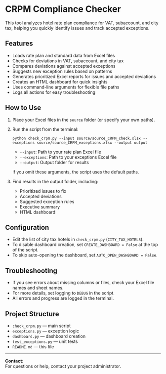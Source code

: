 # CRPM Compliance Checker

This tool analyzes hotel rate plan compliance for VAT, subaccount, and city tax, helping you quickly identify issues and track accepted exceptions.

## Features

- Loads rate plan and standard data from Excel files
- Checks for deviations in VAT, subaccount, and city tax
- Compares deviations against accepted exceptions
- Suggests new exception rules based on patterns
- Generates prioritized Excel reports for issues and accepted deviations
- Creates an HTML dashboard for quick insights
- Uses command-line arguments for flexible file paths
- Logs all actions for easy troubleshooting

## How to Use

1. Place your Excel files in the `source` folder (or specify your own paths).
2. Run the script from the terminal:

   ```
   python check_crpm.py --input source/source_CRPM_check.xlsx --exceptions source/source_CRPM_exceptions.xlsx --output output
   ```

   - `--input`: Path to your rate plan Excel file
   - `--exceptions`: Path to your exceptions Excel file
   - `--output`: Output folder for results

   If you omit these arguments, the script uses the default paths.

3. Find results in the output folder, including:
   - Prioritized issues to fix
   - Accepted deviations
   - Suggested exception rules
   - Executive summary
   - HTML dashboard

## Configuration

- Edit the list of city tax hotels in `check_crpm.py` (`CITY_TAX_HOTELS`).
- To disable dashboard creation, set `CREATE_DASHBOARD = False` at the top of the script.
- To skip auto-opening the dashboard, set `AUTO_OPEN_DASHBOARD = False`.

## Troubleshooting

- If you see errors about missing columns or files, check your Excel file names and sheet names.
- For more details, set logging to `DEBUG` in the script.
- All errors and progress are logged in the terminal.

## Project Structure

- `check_crpm.py` — main script
- `exceptions.py` — exception logic
- `dashboard.py` — dashboard creation
- `test_exceptions.py` — unit tests
- `README.md` — this file

---

**Contact:**  
For questions or help, contact your project administrator.